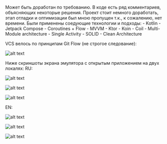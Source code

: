 Может быть доработан по требованию.
В коде есть ряд комментариев, объясняющих некоторые решения. Проект стоит немного доработать, этап отладки и оптимизации был мною пропущен т.к., к сожалению, нет времени.
Были применены соедующие технологии и подходы:
    - Kotlin
    - Jetpack Compose
    - Coroutines + Flow
    - MVVM
    - Ktor
    - Koin
    - Coil
    - Multi-Module architecture
    - Single Activity
    - SOLID
    - Clean Architecture

VCS велось по принципам Git Flow (не строгое следование):

![alt text](https://github.com/Adam-Nalgiev/raws/blob/main/Git%20Flow%20Branches.png)

Ниже скриншоты экрана эмулятора с открытым приложением на двух локалях:
RU:

![alt text](https://github.com/Adam-Nalgiev/raws/blob/main/ru-scr-1.png)

![alt text](https://github.com/Adam-Nalgiev/raws/blob/main/ru-src-2.png)

![alt text](https://github.com/Adam-Nalgiev/raws/blob/main/ru-scr-3.png)

EN:

![alt text](https://github.com/Adam-Nalgiev/raws/blob/main/en-scr-1.png)

![alt text](https://github.com/Adam-Nalgiev/raws/blob/main/en-scr-2.png)

![alt text](https://github.com/Adam-Nalgiev/raws/blob/main/en-scr-3.png)
